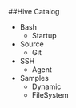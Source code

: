 ##Hive Catalog
  * Bash
    * Startup
  * Source
    * Git
  * SSH
    * Agent
  * Samples
    * Dynamic 
    * FileSystem

